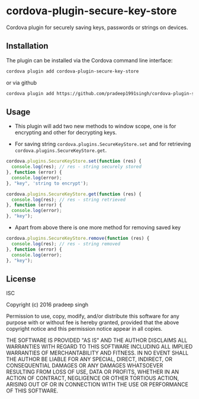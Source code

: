 # cordova-plugin-secure-key-store
Cordova plugin for securely saving keys, passwords or strings on devices.

## Installation

The plugin can be installed via the Cordova command line interface:

```sh
cordova plugin add cordova-plugin-secure-key-store
```

or via github

```sh
cordova plugin add https://github.com/pradeep1991singh/cordova-plugin-secure-key-store
```

## Usage

- This plugin will add two new methods to window scope, one is for encrypting and other for decrypting keys.

- For saving string `cordova.plugins.SecureKeyStore.set` and for retrieving `cordova.plugins.SecureKeyStore.get`.

```js
cordova.plugins.SecureKeyStore.set(function (res) {
  console.log(res); // res - string securely stored
}, function (error) {
  console.log(error);
}, "key", 'string to encrypt');
```

```js
cordova.plugins.SecureKeyStore.get(function (res) {
  console.log(res); // res - string retrieved
}, function (error) {
  console.log(error);
}, "key");
```
- Apart from above there is one more method for removing saved key

```js
cordova.plugins.SecureKeyStore.remove(function (res) {
  console.log(res); // res - string removed
}, function (error) {
  console.log(error);
}, "key");
```

## License

ISC

Copyright (c) 2016 pradeep singh

Permission to use, copy, modify, and/or distribute this software for any
purpose with or without fee is hereby granted, provided that the above
copyright notice and this permission notice appear in all copies.

THE SOFTWARE IS PROVIDED "AS IS" AND THE AUTHOR DISCLAIMS ALL WARRANTIES
WITH REGARD TO THIS SOFTWARE INCLUDING ALL IMPLIED WARRANTIES OF
MERCHANTABILITY AND FITNESS. IN NO EVENT SHALL THE AUTHOR BE LIABLE FOR
ANY SPECIAL, DIRECT, INDIRECT, OR CONSEQUENTIAL DAMAGES OR ANY DAMAGES
WHATSOEVER RESULTING FROM LOSS OF USE, DATA OR PROFITS, WHETHER IN AN
ACTION OF CONTRACT, NEGLIGENCE OR OTHER TORTIOUS ACTION, ARISING OUT OF
OR IN CONNECTION WITH THE USE OR PERFORMANCE OF THIS SOFTWARE.


